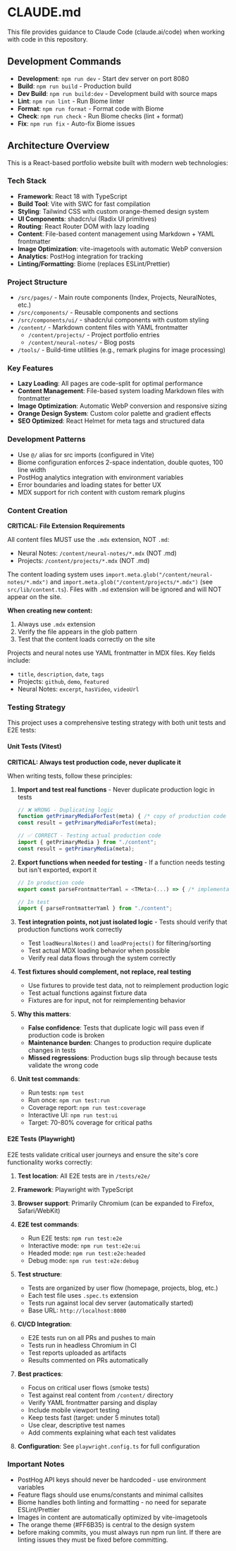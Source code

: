 # CLAUDE.md

This file provides guidance to Claude Code (claude.ai/code) when working with code in this repository.

## Development Commands

- **Development**: `npm run dev` - Start dev server on port 8080
- **Build**: `npm run build` - Production build
- **Dev Build**: `npm run build:dev` - Development build with source maps
- **Lint**: `npm run lint` - Run Biome linter
- **Format**: `npm run format` - Format code with Biome
- **Check**: `npm run check` - Run Biome checks (lint + format)
- **Fix**: `npm run fix` - Auto-fix Biome issues

## Architecture Overview

This is a React-based portfolio website built with modern web technologies:

### Tech Stack
- **Framework**: React 18 with TypeScript
- **Build Tool**: Vite with SWC for fast compilation
- **Styling**: Tailwind CSS with custom orange-themed design system
- **UI Components**: shadcn/ui (Radix UI primitives)
- **Routing**: React Router DOM with lazy loading
- **Content**: File-based content management using Markdown + YAML frontmatter
- **Image Optimization**: vite-imagetools with automatic WebP conversion
- **Analytics**: PostHog integration for tracking
- **Linting/Formatting**: Biome (replaces ESLint/Prettier)

### Project Structure
- `/src/pages/` - Main route components (Index, Projects, NeuralNotes, etc.)
- `/src/components/` - Reusable components and sections
- `/src/components/ui/` - shadcn/ui components with custom styling
- `/content/` - Markdown content files with YAML frontmatter
  - `/content/projects/` - Project portfolio entries
  - `/content/neural-notes/` - Blog posts
- `/tools/` - Build-time utilities (e.g., remark plugins for image processing)

### Key Features
- **Lazy Loading**: All pages are code-split for optimal performance
- **Content Management**: File-based system loading Markdown files with frontmatter
- **Image Optimization**: Automatic WebP conversion and responsive sizing
- **Orange Design System**: Custom color palette and gradient effects
- **SEO Optimized**: React Helmet for meta tags and structured data

### Development Patterns
- Use `@/` alias for src imports (configured in Vite)
- Biome configuration enforces 2-space indentation, double quotes, 100 line width
- PostHog analytics integration with environment variables
- Error boundaries and loading states for better UX
- MDX support for rich content with custom remark plugins

### Content Creation

**CRITICAL: File Extension Requirements**

All content files MUST use the `.mdx` extension, NOT `.md`:
- Neural Notes: `/content/neural-notes/*.mdx` (NOT .md)
- Projects: `/content/projects/*.mdx` (NOT .md)

The content loading system uses `import.meta.glob("/content/neural-notes/*.mdx")` and `import.meta.glob("/content/projects/*.mdx")` (see `src/lib/content.ts`). Files with `.md` extension will be ignored and will NOT appear on the site.

**When creating new content:**
1. Always use `.mdx` extension
2. Verify the file appears in the glob pattern
3. Test that the content loads correctly on the site

Projects and neural notes use YAML frontmatter in MDX files. Key fields include:
- `title`, `description`, `date`, `tags`
- Projects: `github`, `demo`, `featured`
- Neural Notes: `excerpt`, `hasVideo`, `videoUrl`

### Testing Strategy

This project uses a comprehensive testing strategy with both unit tests and E2E tests:

#### Unit Tests (Vitest)

**CRITICAL: Always test production code, never duplicate it**

When writing tests, follow these principles:

1. **Import and test real functions** - Never duplicate production logic in tests
   ```typescript
   // ❌ WRONG - Duplicating logic
   function getPrimaryMediaForTest(meta) { /* copy of production code */ }
   const result = getPrimaryMediaForTest(meta);

   // ✅ CORRECT - Testing actual production code
   import { getPrimaryMedia } from "./content";
   const result = getPrimaryMedia(meta);
   ```

2. **Export functions when needed for testing** - If a function needs testing but isn't exported, export it
   ```typescript
   // In production code
   export const parseFrontmatterYaml = <TMeta>(...) => { /* implementation */ }

   // In test
   import { parseFrontmatterYaml } from "./content";
   ```

3. **Test integration points, not just isolated logic** - Tests should verify that production functions work correctly
   - Test `loadNeuralNotes()` and `loadProjects()` for filtering/sorting
   - Test actual MDX loading behavior when possible
   - Verify real data flows through the system correctly

4. **Test fixtures should complement, not replace, real testing**
   - Use fixtures to provide test data, not to reimplement production logic
   - Test actual functions against fixture data
   - Fixtures are for input, not for reimplementing behavior

5. **Why this matters**:
   - **False confidence**: Tests that duplicate logic will pass even if production code is broken
   - **Maintenance burden**: Changes to production require duplicate changes in tests
   - **Missed regressions**: Production bugs slip through because tests validate the wrong code

6. **Unit test commands**:
   - Run tests: `npm test`
   - Run once: `npm run test:run`
   - Coverage report: `npm run test:coverage`
   - Interactive UI: `npm run test:ui`
   - Target: 70-80% coverage for critical paths

#### E2E Tests (Playwright)

E2E tests validate critical user journeys and ensure the site's core functionality works correctly:

1. **Test location**: All E2E tests are in `/tests/e2e/`
2. **Framework**: Playwright with TypeScript
3. **Browser support**: Primarily Chromium (can be expanded to Firefox, Safari/WebKit)
4. **E2E test commands**:
   - Run E2E tests: `npm run test:e2e`
   - Interactive mode: `npm run test:e2e:ui`
   - Headed mode: `npm run test:e2e:headed`
   - Debug mode: `npm run test:e2e:debug`

5. **Test structure**:
   - Tests are organized by user flow (homepage, projects, blog, etc.)
   - Each test file uses `.spec.ts` extension
   - Tests run against local dev server (automatically started)
   - Base URL: `http://localhost:8080`

6. **CI/CD Integration**:
   - E2E tests run on all PRs and pushes to main
   - Tests run in headless Chromium in CI
   - Test reports uploaded as artifacts
   - Results commented on PRs automatically

7. **Best practices**:
   - Focus on critical user flows (smoke tests)
   - Test against real content from `/content/` directory
   - Verify YAML frontmatter parsing and display
   - Include mobile viewport testing
   - Keep tests fast (target: under 5 minutes total)
   - Use clear, descriptive test names
   - Add comments explaining what each test validates

8. **Configuration**: See `playwright.config.ts` for full configuration

### Important Notes
- PostHog API keys should never be hardcoded - use environment variables
- Feature flags should use enums/constants and minimal callsites
- Biome handles both linting and formatting - no need for separate ESLint/Prettier
- Images in content are automatically optimized by vite-imagetools
- The orange theme (#FF6B35) is central to the design system
- before making commits, you must always run npm run lint. If there are linting issues they must be fixed
before committing.
